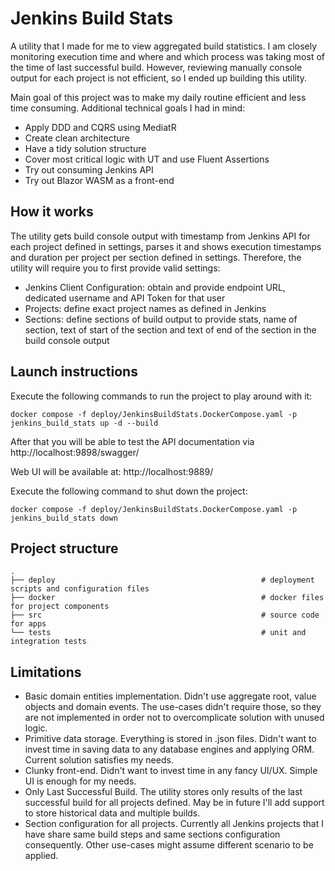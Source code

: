 ﻿# Jenkins Build Stats
A utility that I made for me to view aggregated build statistics. I am closely monitoring execution time and where and which process was taking most of the time of last successful build. However, reviewing manually console output for each project is not efficient, so I ended up building this utility.

Main goal of this project was to make my daily routine efficient and less time consuming. Additional technical goals I had in mind:
- Apply DDD and CQRS using MediatR
- Create clean architecture
- Have a tidy solution structure
- Cover most critical logic with UT and use Fluent Assertions
- Try out consuming Jenkins API
- Try out Blazor WASM as a front-end

## How it works
The utility gets build console output with timestamp from Jenkins API for each project defined in settings, parses it and shows execution timestamps and duration per project per section defined in settings. Therefore, the utility will require you to first provide valid settings:
- Jenkins Client Configuration: obtain and provide endpoint URL, dedicated username and API Token for that user
- Projects: define exact project names as defined in Jenkins
- Sections: define sections of build output to provide stats, name of section, text of start of the section and text of end of the section in the build console output


## Launch instructions
Execute the following commands to run the project to play around with it:

```
docker compose -f deploy/JenkinsBuildStats.DockerCompose.yaml -p jenkins_build_stats up -d --build
```

After that you will be able to test the API documentation via http://localhost:9898/swagger/

Web UI will be available at: http://localhost:9889/

Execute the following command to shut down the project:

```
docker compose -f deploy/JenkinsBuildStats.DockerCompose.yaml -p jenkins_build_stats down
```

## Project structure
    .
    ├── deploy                                              # deployment scripts and configuration files
    ├── docker                                              # docker files for project components
    ├── src                                                 # source code for apps
    └── tests                                               # unit and integration tests       
    

## Limitations
- Basic domain entities implementation. Didn't use aggregate root, value objects and domain events. The use-cases didn't require those, so they are not implemented in order not to overcomplicate solution with unused logic.
- Primitive data storage. Everything is stored in .json files.  Didn't want to invest time in saving data to any database engines and applying ORM. Current solution satisfies my needs.
- Clunky front-end. Didn't want to invest time in any fancy UI/UX. Simple UI is enough for my needs.
- Only Last Successful Build. The utility stores only results of the last successful build for all projects defined. May be in future I'll add support to store historical data and multiple builds.
- Section configuration for all projects. Currently all Jenkins projects that I have share same build steps and same sections configuration consequently. Other use-cases might assume different scenario to be applied.